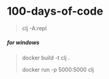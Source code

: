 # 100-days-of-code

> clj -A:repl

##### for windows
> docker build -t clj .
>
> docker run -p 5000:5000 clj
